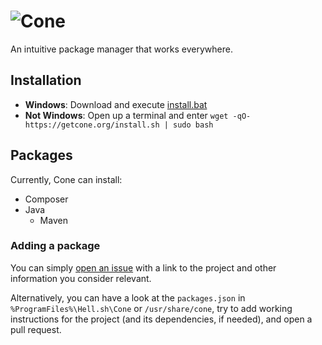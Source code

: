 # ![Cone](https://storage.hell.sh/assets/cone/logo.png)

An intuitive package manager that works everywhere.

## Installation

- **Windows**: Download and execute [install.bat](https://getcone.org/install.bat)
- **Not Windows**: Open up a terminal and enter `wget -qO- https://getcone.org/install.sh | sudo bash`

## Packages

Currently, Cone can install:

- Composer
- Java
  - Maven

### Adding a package

You can simply [open an issue](https://github.com/hell-sh/Cone/issues/new) with a link to the project and other information you consider relevant.

Alternatively, you can have a look at the `packages.json` in `%ProgramFiles%\Hell.sh\Cone` or `/usr/share/cone`, try to add working instructions for the project (and its dependencies, if needed), and open a pull request.
